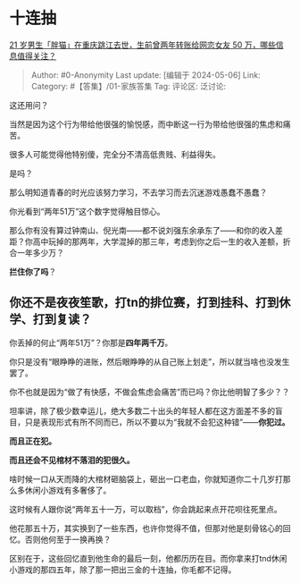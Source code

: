 # 十连抽
[21 岁男生「胖猫」在重庆跳江去世，生前曾两年转账给网恋女友 50 万，哪些信息值得关注？](https://www.zhihu.com/question/654882337/answer/3488628966)

> Author: #0-Anonymity
> Last update: [编辑于 2024-05-06]
> Link:
> Category: #【答集】/01-家族答集 
> Tag: 
> 评论区:
> 泛讨论:

这还用问？

当然是因为这个行为带给他很强的愉悦感，而中断这一行为带给他很强的焦虑和痛苦。

很多人可能觉得他特别傻，完全分不清高低贵贱、利益得失。

是吗？

那么明知道青春的时光应该努力学习，不去学习而去沉迷游戏愚蠢不愚蠢？

你光看到“两年51万”这个数字觉得触目惊心。

那么你有没有算过钟南山、倪光南——都不说刘强东余承东了——和你的收入差距？你高中玩掉的那两年，大学混掉的那三年，考虑到你之后一生的收入差额，折合一年多少万？

**拦住你了吗**？

## 你还不是夜夜笙歌，打tn的排位赛，打到挂科、打到休学、打到复读？ ##

你丢掉的何止“两年51万”？你那是**四年两千万**。

你只是没有“眼睁睁的进账，然后眼睁睁的从自己账上划走”，所以就当啥也没发生罢了。

你不也就是因为“做了有快感，不做会焦虑会痛苦”而已吗？你比他明智了多少？？

坦率讲，除了极少数幸运儿，绝大多数二十出头的年轻人都在这方面差不多的盲目，只是表现形式有所不同而已，所以不要以为“我就不会犯这种错”——**你犯过。**

**而且正在犯。**

**而且还会不见棺材不落泪的犯很久。**

啥时候一口从天而降的大棺材砸脑袋上，砸出一口老血，你就知道你二十几岁打那么多休闲小游戏有多奢侈了。

这时候有人跟你说“两年五十一万，可以取档”，你会跳起来点开花呗往死里点。

他花那五十万，其实换到了一些东西，也许你觉得不值，但那对他是刻骨铭心的回忆。否则他何至于一换再换？

区别在于，这些回忆直到他生命的最后一刻，他都历历在目。而你拿来打tnd休闲小游戏的那四五年，除了那一把出三金的十连抽，你毛都不记得。